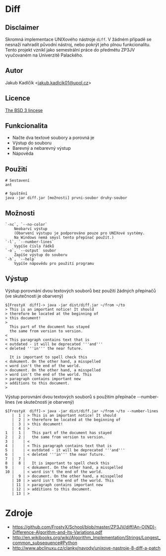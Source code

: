 # Diff
## Disclaimer
Skromná implementace UNIXového nástroje `diff`. V žádném případě se nesnaží nahradit původní nástroj, nebo pokrýt jeho plnou funkcionalitu. Tento projekt vznikl jako semestrální práce do předmětu ZP3JV vyučovaném na Univerzitě Palackého.

## Autor
Jakub Kadlčík &lt;[jakub.kadlcik01@upol.cz](mailto:jakub.kadlcik01@upol.cz)&gt;

## Licence
[The BSD 3 lincese](https://github.com/FrostyX/School/blob/master/LICENSE.md "The BSD 3-Clause License")

## Funkcionalita
- Načte dva textové soubory a porovná je
- Výstup do souboru
- Barevný a nebarevný výstup
- Nápověda

## Použití
	# Sestavení
	ant

	# Spuštění
	java -jar diff.jar [možnosti] prvni-soubor druhy-soubor

## Možnosti
	`-nc`, `--no-color`
	    Neobarví výstup
	    (Obarvení výstupu je podporováno pouze pro UNIXové systémy.
	    Na Windows nemá smysl tento přepínač použít.)
	`-l`, `--number-lines`
	    Vypíše čísla řádků
	`-o`, `--output` soubor
	    Zapíše výstup do souboru
	`-h`, `--help`
	    Vypíše nápovědu pro použití programu

## Výstup
Výstup porovnání dvou textových souborů bez použití žádných přepínačů (ve skutečnosti je obarvený)

	$[FrostyX  diff]-> java -jar dist/diff.jar ~/from ~/to
	> This is an important notice! It should
	> therefore be located at the beginning of
	> this document!
	>
	  This part of the document has stayed
	  the same from version to version.
	<
	< This paragraph contains text that is
	< outdated - it will be deprecated '''and'''
	< deleted '''in''' the near future.

	  It is important to spell check this
	< dokument. On the other hand, a misspelled
	< word isn't the end of the world.
	> document. On the other hand, a misspelled
	> word isn't the end of the world. This
	> paragraph contains important new
	> additions to this document.
	>

Výstup porovnání dvou textových souborů s použitím přepínače --number-lines (ve skutečnosti je obarvený)

	$[FrostyX  diff]-> java -jar dist/diff.jar ~/from ~/to --number-lines
	   |  1 | > This is an important notice! It should
	   |  2 | > therefore be located at the beginning of
	   |  3 | > this document!
	   |  4 | >
	1  |  1 |   This part of the document has stayed
	2  |  2 |   the same from version to version.
	3  |    | <
	4  |    | < This paragraph contains text that is
	5  |    | < outdated - it will be deprecated '''and'''
	6  |    | < deleted '''in''' the near future.
	7  |  7 |
	8  |  8 |   It is important to spell check this
	9  |    | < dokument. On the other hand, a misspelled
	10 |    | < word isn't the end of the world.
	   |  9 | > document. On the other hand, a misspelled
	   | 10 | > word isn't the end of the world. This
	   | 11 | > paragraph contains important new
	   | 12 | > additions to this document.
	   | 13 | >

# Zdroje
- <https://github.com/FrostyX/School/blob/master/ZP3JV/diff/An-O(ND)-Difference-Algorithm-and-Its-Variations.pdf>
- <http://en.wikibooks.org/wiki/Algorithm_Implementation/Strings/Longest_common_subsequence#Python>
- <http://www.abclinuxu.cz/clanky/navody/unixove-nastroje-8-diff-a-patch>
